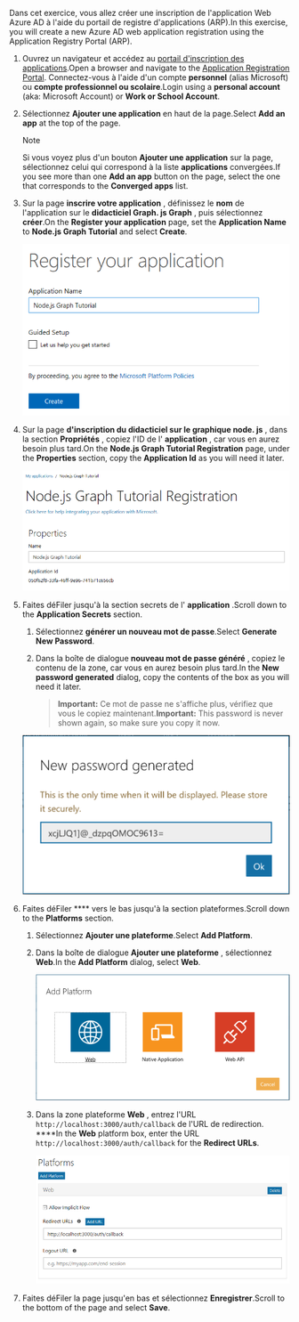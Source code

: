 <!-- markdownlint-disable MD002 MD041 -->

<span data-ttu-id="3809e-101">Dans cet exercice, vous allez créer une inscription de l'application Web Azure AD à l'aide du portail de registre d'applications (ARP).</span><span class="sxs-lookup"><span data-stu-id="3809e-101">In this exercise, you will create a new Azure AD web application registration using the Application Registry Portal (ARP).</span></span>

1. <span data-ttu-id="3809e-102">Ouvrez un navigateur et accédez au [portail d'inscription des applications](https://apps.dev.microsoft.com).</span><span class="sxs-lookup"><span data-stu-id="3809e-102">Open a browser and navigate to the [Application Registration Portal](https://apps.dev.microsoft.com).</span></span> <span data-ttu-id="3809e-103">Connectez-vous à l'aide d'un compte **personnel** (alias Microsoft) ou **compte professionnel ou scolaire**.</span><span class="sxs-lookup"><span data-stu-id="3809e-103">Login using a **personal account** (aka: Microsoft Account) or **Work or School Account**.</span></span>

1. <span data-ttu-id="3809e-104">Sélectionnez **Ajouter une application** en haut de la page.</span><span class="sxs-lookup"><span data-stu-id="3809e-104">Select **Add an app** at the top of the page.</span></span>

    > [!NOTE]
    > <span data-ttu-id="3809e-105">Si vous voyez plus d'un bouton **Ajouter une application** sur la page, sélectionnez celui qui correspond à la liste **applications** convergées.</span><span class="sxs-lookup"><span data-stu-id="3809e-105">If you see more than one **Add an app** button on the page, select the one that corresponds to the **Converged apps** list.</span></span>

1. <span data-ttu-id="3809e-106">Sur la page **inscrire votre application** , définissez le **nom** de l'application sur le **didacticiel Graph. js Graph** , puis sélectionnez **créer**.</span><span class="sxs-lookup"><span data-stu-id="3809e-106">On the **Register your application** page, set the **Application Name** to **Node.js Graph Tutorial** and select **Create**.</span></span>

    ![Capture d'écran de la création d'une nouvelle application dans le site Web du portail d'inscription des applications](./images/arp-create-app-01.png)

1. <span data-ttu-id="3809e-108">Sur la page **d'inscription du didacticiel sur le graphique node. js** , dans la section **Propriétés** , copiez l'ID de l' **application** , car vous en aurez besoin plus tard.</span><span class="sxs-lookup"><span data-stu-id="3809e-108">On the **Node.js Graph Tutorial Registration** page, under the **Properties** section, copy the **Application Id** as you will need it later.</span></span>

    ![Capture d'écran de l'ID de l'application nouvellement créée](./images/arp-create-app-02.png)

1. <span data-ttu-id="3809e-110">Faites déFiler jusqu'à la section secrets de l' **application** .</span><span class="sxs-lookup"><span data-stu-id="3809e-110">Scroll down to the **Application Secrets** section.</span></span>

    1. <span data-ttu-id="3809e-111">Sélectionnez **générer un nouveau mot de passe**.</span><span class="sxs-lookup"><span data-stu-id="3809e-111">Select **Generate New Password**.</span></span>
    1. <span data-ttu-id="3809e-112">Dans la boîte de dialogue **nouveau mot de passe généré** , copiez le contenu de la zone, car vous en aurez besoin plus tard.</span><span class="sxs-lookup"><span data-stu-id="3809e-112">In the **New password generated** dialog, copy the contents of the box as you will need it later.</span></span>

        > <span data-ttu-id="3809e-113">**Important:** Ce mot de passe ne s'affiche plus, vérifiez que vous le copiez maintenant.</span><span class="sxs-lookup"><span data-stu-id="3809e-113">**Important:** This password is never shown again, so make sure you copy it now.</span></span>

    ![Capture d'écran du mot de passe d'une application nouvellement créée](./images/arp-create-app-03.png)

1. <span data-ttu-id="3809e-115">Faites déFiler \*\*\*\* vers le bas jusqu'à la section plateformes.</span><span class="sxs-lookup"><span data-stu-id="3809e-115">Scroll down to the **Platforms** section.</span></span>

    1. <span data-ttu-id="3809e-116">Sélectionnez **Ajouter une plateforme**.</span><span class="sxs-lookup"><span data-stu-id="3809e-116">Select **Add Platform**.</span></span>
    1. <span data-ttu-id="3809e-117">Dans la boîte de dialogue **Ajouter une plateforme** , sélectionnez **Web**.</span><span class="sxs-lookup"><span data-stu-id="3809e-117">In the **Add Platform** dialog, select **Web**.</span></span>

        ![Capture d'écran création d'une plateforme pour l'application](./images/arp-create-app-04.png)

    1. <span data-ttu-id="3809e-119">Dans la zone plateforme **Web** , entrez l'URL `http://localhost:3000/auth/callback` de l'URL de redirection. \*\*\*\*</span><span class="sxs-lookup"><span data-stu-id="3809e-119">In the **Web** platform box, enter the URL `http://localhost:3000/auth/callback` for the **Redirect URLs**.</span></span>

        ![Capture d'écran de la plateforme Web récemment ajoutée pour l'application](./images/arp-create-app-05.png)

1. <span data-ttu-id="3809e-121">Faites déFiler la page jusqu'en bas et sélectionnez **Enregistrer**.</span><span class="sxs-lookup"><span data-stu-id="3809e-121">Scroll to the bottom of the page and select **Save**.</span></span>